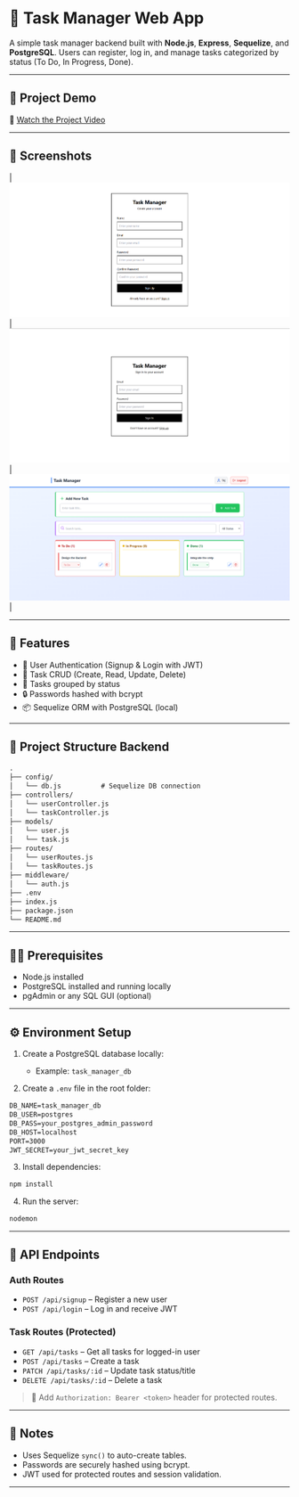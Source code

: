 # 📝 Task Manager Web App

A simple task manager backend built with **Node.js**, **Express**, **Sequelize**, and **PostgreSQL**. Users can register, log in, and manage tasks categorized by status (To Do, In Progress, Done).

---

## 🔗 Project Demo

🎥 [Watch the Project Video](https://drive.google.com/file/d/1XShM93iILXojKg-33B51XkQhARwd1xJF/view?usp=sharing)

---

## 📸 Screenshots

| ![Signup](./frontend/src/assets/signup.png) | ![Tasks](./frontend/src/assets/login.png) | ![MainInterface](./frontend/src/assets/mainInterface.png) |

---

## 🚀 Features

* 🔐 User Authentication (Signup & Login with JWT)
* 🧾 Task CRUD (Create, Read, Update, Delete)
* 📌 Tasks grouped by status
* 🔒 Passwords hashed with bcrypt
* 📦 Sequelize ORM with PostgreSQL (local)

---

## 📁 Project Structure Backend

```
.
├── config/
│   └── db.js          # Sequelize DB connection
├── controllers/
│   └── userController.js
│   └── taskController.js
├── models/
│   └── user.js
│   └── task.js
├── routes/
│   └── userRoutes.js
│   └── taskRoutes.js
├── middleware/
│   └── auth.js
├── .env
├── index.js
├── package.json
└── README.md
```

---

## 🧑‍💻 Prerequisites

* Node.js installed
* PostgreSQL installed and running locally
* pgAdmin or any SQL GUI (optional)

---

## ⚙️ Environment Setup

1. Create a PostgreSQL database locally:

   * Example: `task_manager_db`

2. Create a `.env` file in the root folder:

```env
DB_NAME=task_manager_db
DB_USER=postgres
DB_PASS=your_postgres_admin_password
DB_HOST=localhost
PORT=3000
JWT_SECRET=your_jwt_secret_key
```

3. Install dependencies:

```bash
npm install
```

4. Run the server:

```bash
nodemon
```

---

## 🧪 API Endpoints

### Auth Routes

* `POST /api/signup` – Register a new user
* `POST /api/login` – Log in and receive JWT

### Task Routes (Protected)

* `GET /api/tasks` – Get all tasks for logged-in user
* `POST /api/tasks` – Create a task
* `PATCH /api/tasks/:id` – Update task status/title
* `DELETE /api/tasks/:id` – Delete a task

> 🔐 Add `Authorization: Bearer <token>` header for protected routes.

---

## 🧼 Notes

* Uses Sequelize `sync()` to auto-create tables.
* Passwords are securely hashed using bcrypt.
* JWT used for protected routes and session validation.

---

